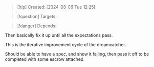 
>[!tip] Created: [2024-08-06 Tue 12:25]

>[!question] Targets: 

>[!danger] Depends: 

Then basically fix it up until all the expectations pass.

This is the iterative improvement cycle of the dreamcatcher.

Should be able to have a spec, and show it failing, then pass it off to be completed with some escrow attached.
